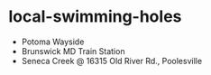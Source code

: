 # local-swimming-holes
- Potoma Wayside 
- Brunswick MD Train Station
- Seneca Creek @ 16315 Old River Rd., Poolesville
